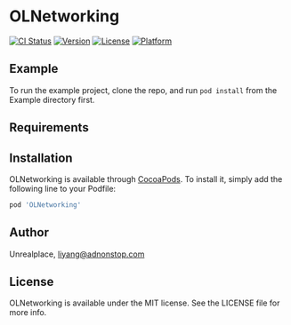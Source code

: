 # OLNetworking

[![CI Status](https://img.shields.io/travis/Unrealplace/OLNetworking.svg?style=flat)](https://travis-ci.org/Unrealplace/OLNetworking)
[![Version](https://img.shields.io/cocoapods/v/OLNetworking.svg?style=flat)](https://cocoapods.org/pods/OLNetworking)
[![License](https://img.shields.io/cocoapods/l/OLNetworking.svg?style=flat)](https://cocoapods.org/pods/OLNetworking)
[![Platform](https://img.shields.io/cocoapods/p/OLNetworking.svg?style=flat)](https://cocoapods.org/pods/OLNetworking)

## Example

To run the example project, clone the repo, and run `pod install` from the Example directory first.

## Requirements

## Installation

OLNetworking is available through [CocoaPods](https://cocoapods.org). To install
it, simply add the following line to your Podfile:

```ruby
pod 'OLNetworking'
```

## Author

Unrealplace, liyang@adnonstop.com

## License

OLNetworking is available under the MIT license. See the LICENSE file for more info.
